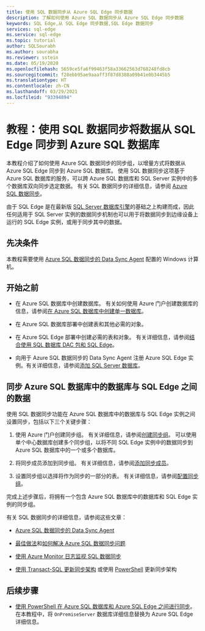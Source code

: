 ```yaml
---
title: 使用 SQL 数据同步从 Azure SQL Edge 同步数据
description: 了解如何使用 Azure SQL 数据同步从 Azure SQL Edge 同步数据
keywords: SQL Edge,从 SQL Edge 同步数据,SQL Edge 数据同步
services: sql-edge
ms.service: sql-edge
ms.topic: tutorial
author: SQLSourabh
ms.author: sourabha
ms.reviewer: sstein
ms.date: 05/19/2020
ms.openlocfilehash: 5659ce5fa6f99463f58a33662563d768248fd8cb
ms.sourcegitcommit: f28ebb95ae9aaaff3f87d8388a09b41e0b3445b5
ms.translationtype: HT
ms.contentlocale: zh-CN
ms.lasthandoff: 03/29/2021
ms.locfileid: "93394894"
---
```

# <a name="tutorial-sync-data-from-sql-edge-to-azure-sql-database-by-using-sql-data-sync"></a>教程：使用 SQL 数据同步将数据从 SQL Edge 同步到 Azure SQL 数据库

本教程介绍了如何使用 Azure SQL 数据同步的同步组，以增量方式将数据从 Azure SQL Edge 同步到 Azure SQL 数据库。 使用 SQL 数据同步这项基于 Azure SQL 数据库的服务，可以跨 Azure SQL 数据库和 SQL Server 实例中的多个数据库双向同步选定数据。 有关 SQL 数据同步的详细信息，请参阅 [Azure SQL 数据同步](../azure-sql/database/sql-data-sync-data-sql-server-sql-database.md)。

由于 SQL Edge 是在最新版 [SQL Server 数据库引擎](/sql/sql-server/sql-server-technical-documentation/)的基础之上构建而成，因此任何适用于 SQL Server 实例的数据同步机制也可以用于将数据同步到边缘设备上运行的 SQL Edge 实例，或用于同步其中的数据。

## <a name="prerequisites"></a>先决条件

本教程需要使用 [Azure SQL 数据同步的 Data Sync Agent](../azure-sql/database/sql-data-sync-agent-overview.md) 配置的 Windows 计算机。

## <a name="before-you-begin"></a>开始之前

* 在 Azure SQL 数据库中创建数据库。 有关如何使用 Azure 门户创建数据库的信息，请参阅[在 Azure SQL 数据库中创建单一数据库](../azure-sql/database/single-database-create-quickstart.md?tabs=azure-portal)。

* 在 Azure SQL 数据库部署中创建表和其他必需的对象。

* 在 Azure SQL Edge 部署中创建必需的表和对象。 有关详细信息，请参阅[结合使用 SQL 数据库 DAC 包和 SQL Edge](deploy-dacpac.md)。

* 向用于 Azure SQL 数据同步的 Data Sync Agent 注册 Azure SQL Edge 实例。有关详细信息，请参阅[添加 SQL Server 数据库](../azure-sql/database/sql-data-sync-sql-server-configure.md#add-on-prem)。

## <a name="sync-data-between-a-database-in-azure-sql-database-and-sql-edge"></a>同步 Azure SQL 数据库中的数据库与 SQL Edge 之间的数据

使用 SQL 数据同步功能在 Azure SQL 数据库中的数据库与 SQL Edge 实例之间设置同步，包括以下三个关键步骤：  


1. 使用 Azure 门户创建同步组。 有关详细信息，请参阅[创建同步组](../azure-sql/database/sql-data-sync-sql-server-configure.md#create-sync-group)。 可以使用单个中心数据库创建多个同步组，以将不同 SQL Edge 实例中的数据同步到 Azure SQL 数据库中的一个或多个数据库。 

2. 将同步成员添加到同步组。 有关详细信息，请参阅[添加同步成员](../azure-sql/database/sql-data-sync-sql-server-configure.md#add-sync-members)。

3. 设置同步组以选择将作为同步的一部分的表。 有关详细信息，请参阅[配置同步组](../azure-sql/database/sql-data-sync-sql-server-configure.md#add-sync-members)。

完成上述步骤后，将拥有一个包含 Azure SQL 数据库中的数据库和 SQL Edge 实例的同步组。

有关 SQL 数据同步的详细信息，请参阅这些文章：

* [Azure SQL 数据同步的 Data Sync Agent](../azure-sql/database/sql-data-sync-agent-overview.md)

* [最佳做法](../azure-sql/database/sql-data-sync-best-practices.md)和[如何解决 Azure SQL 数据同步问题](../azure-sql/database/sql-data-sync-troubleshoot.md)

* [使用 Azure Monitor 日志监视 SQL 数据同步](../azure-sql/database/monitor-tune-overview.md)

* [使用 Transact-SQL 更新同步架构](../azure-sql/database/sql-data-sync-update-sync-schema.md) 或使用 [PowerShell](../azure-sql/database/scripts/update-sync-schema-in-sync-group.md) 更新同步架构

## <a name="next-steps"></a>后续步骤


* [使用 PowerShell 在 Azure SQL 数据库和 Azure SQL Edge 之间进行同步](../azure-sql/database/scripts/sql-data-sync-sync-data-between-azure-onprem.md)。 在本教程中，将 `OnPremiseServer` 数据库详细信息替换为 Azure SQL Edge 详细信息。
